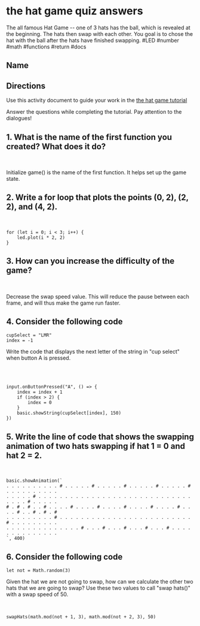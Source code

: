 # the hat game quiz answers

The all famous Hat Game -- one of 3 hats has the ball, which is revealed at the beginning. The hats then swap with each other. You goal is to chose the hat with the ball after the hats have finished swapping. #LED #number #math #functions #return #docs

## Name

## Directions

Use this activity document to guide your work in the [the hat game tutorial](/microbit/lessons/the-hat-game/tutorial)

Answer the questions while completing the tutorial. Pay attention to the dialogues!

## 1. What is the name of the first function you created? What does it do?

<br/>

Initialize game() is the name of the first function. It helps set up the game state.

## 2. Write a for loop that plots the points (0, 2), (2, 2), and (4, 2).

<br/>

```
for (let i = 0; i < 3; i++) {
    led.plot(i * 2, 2)
}
```

## 3. How can you increase the difficulty of the game?

<br/>

Decrease the swap speed value. This will reduce the pause between each frame, and will thus make the game run faster.

## 4. Consider the following code

```
cupSelect = "LMR"
index = -1
```

Write the code that displays the next letter of the string in "cup select" when button A is pressed.

<br/>

<br/>

```
input.onButtonPressed("A", () => {
    index = index + 1
    if (index > 2) {
        index = 0
    }
    basic.showString(cupSelect[index], 150)
})
```

## 5. Write the line of code that shows the swapping animation of two hats swapping if hat 1 = 0 and hat 2 = 2.

<br/>

```
basic.showAnimation(`
. . . . . . . . . . # . . . . . # . . . . . # . . . . . # . . . . . # . . . . . . . . . .
. . . . . # . . . . . . . . . . . . . . . . . . . . . . . . . . . . . . . . . # . . . . .
# . # . # . . # . . . . # . . . . # . . . . # . . . . # . . . . # . . . . # . . # . # . #
. . . . . . . . . # . . . . . . . . . . . . . . . . . . . . . . . . . # . . . . . . . . .
. . . . . . . . . . . . . . # . . . # . . . # . . . # . . . # . . . . . . . . . . . . . .
`, 400)
```

## 6. Consider the following code

```
let not = Math.random(3)
```

Given the hat we are not going to swap, how can we calculate the other two hats that we are going to swap? Use these two values to call "swap hats()" with a swap speed of 50.

<br/>

```
swapHats(math.mod(not + 1, 3), math.mod(not + 2, 3), 50)
```

<br/>

